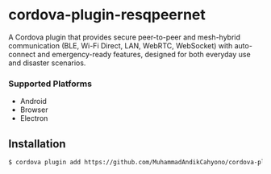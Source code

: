 # cordova-plugin-resqpeernet
A Cordova plugin that provides secure peer-to-peer and mesh-hybrid communication (BLE, Wi-Fi Direct, LAN, WebRTC, WebSocket) with auto-connect and emergency-ready features, designed for both everyday use and disaster scenarios.

### Supported Platforms

- Android
- Browser
- Electron

## Installation

```bash
$ cordova plugin add https://github.com/MuhammadAndikCahyono/cordova-plugin-resqpeernet
```

